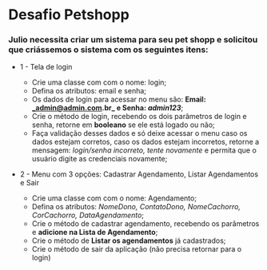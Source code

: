 # Desafio Petshopp

### Julio necessita criar um sistema para seu pet shopp e solicitou que criássemos o sistema com os seguintes itens:

- 1 - Tela de login

  - Crie uma classe com com o nome: login;
  - Defina os atributos: email e senha;
  - Os dados de login para acessar no menu são: **Email: _admin@admin.com.br_ e Senha: _admin123_**;
  - Crie o método de login, recebendo os dois parâmetros de login e senha, retorne em **booleano** se ele está logado ou não;
  - Faça validação desses dados e só deixe acessar o menu caso os dados estejam corretos, caso os dados estejam incorretos, retorne a mensagem: *login/senha incorreto, tente novamente* e permita que o usuário digite as credenciais novamente;
  
- 2 - Menu com 3 opções: Cadastrar Agendamento, Listar Agendamentos e Sair

  - Crie uma classe com com o nome: Agendamento;
  - Defina os atributos: _NomeDono, ContatoDono, NomeCachorro, CorCachorro, DataAgendamento_;
  - Crie o método de cadastrar agendamento, recebendo os parâmetros e **adicione na Lista de Agendamento**;
  - Crie o método de **Listar os agendamentos** já cadastrados;
  - Crie o método de sair da aplicação (não precisa retornar para o login)
